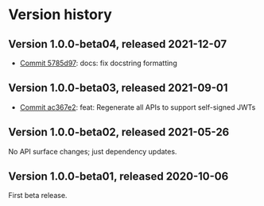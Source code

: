 # Version history

## Version 1.0.0-beta04, released 2021-12-07

- [Commit 5785d97](https://github.com/googleapis/google-cloud-dotnet/commit/5785d97): docs: fix docstring formatting
## Version 1.0.0-beta03, released 2021-09-01

- [Commit ac367e2](https://github.com/googleapis/google-cloud-dotnet/commit/ac367e2): feat: Regenerate all APIs to support self-signed JWTs

## Version 1.0.0-beta02, released 2021-05-26

No API surface changes; just dependency updates.

## Version 1.0.0-beta01, released 2020-10-06

First beta release.
